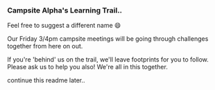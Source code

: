 ### Campsite Alpha's Learning Trail..

Feel free to suggest a different name :smile:

Our Friday 3/4pm campsite meetings will be going through challenges together from here on out.

If you're 'behind' us on the trail, we'll leave footprints for you to follow.  
Please ask us to help you also! We're all in this together.

continue this readme later..